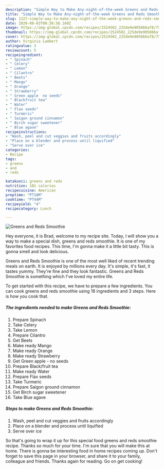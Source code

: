 ```yaml
---
description: "Simple Way to Make Any-night-of-the-week Greens and Reds Smoothie"
title: "Simple Way to Make Any-night-of-the-week Greens and Reds Smoothie"
slug: 1227-simple-way-to-make-any-night-of-the-week-greens-and-reds-smoothie
date: 2020-08-03T00:38:58.160Z
image: https://img-global.cpcdn.com/recipes/2524502_225de9e905866af8/751x532cq70/greens-and-reds-smoothie-recipe-main-photo.jpg
thumbnail: https://img-global.cpcdn.com/recipes/2524502_225de9e905866af8/751x532cq70/greens-and-reds-smoothie-recipe-main-photo.jpg
cover: https://img-global.cpcdn.com/recipes/2524502_225de9e905866af8/751x532cq70/greens-and-reds-smoothie-recipe-main-photo.jpg
author: Virginia Lambert
ratingvalue: 3
reviewcount: 5
recipeingredient:
- " Spinach"
- " Celery"
- " Lemon"
- " Cilantro"
- " Beets"
- " Mango"
- " Orange"
- " Strawberry"
- " Green apple  no seeds"
- " Blackfruit tea"
- " Water"
- " Flax seeds"
- " Turmeric"
- " Saigon ground cinnamon"
- " Birch sugar sweetener"
- " Blue agave"
recipeinstructions:
- "Wash, peel and cut veggies and fruits accordingly"
- "Place on a blender and process until liquified"
- "Serve over ice"
categories:
- Recipe
tags:
- greens
- and
- reds

katakunci: greens and reds 
nutrition: 101 calories
recipecuisine: American
preptime: "PT18M"
cooktime: "PT44M"
recipeyield: "4"
recipecategory: Lunch

---
```



![Greens and Reds Smoothie](https://img-global.cpcdn.com/recipes/2524502_225de9e905866af8/751x532cq70/greens-and-reds-smoothie-recipe-main-photo.jpg)

Hey everyone, it is Brad, welcome to my recipe site. Today, I will show you a way to make a special dish, greens and reds smoothie. It is one of my favorites food recipes. This time, I'm gonna make it a little bit tasty. This is gonna smell and look delicious.

Greens and Reds Smoothie is one of the most well liked of recent trending meals on earth. It is enjoyed by millions every day. It's simple, it's fast, it tastes yummy. They're fine and they look fantastic. Greens and Reds Smoothie is something which I've loved my entire life.




To get started with this recipe, we have to prepare a few ingredients. You can cook greens and reds smoothie using 16 ingredients and 3 steps. Here is how you cook that.

<!--inarticleads1-->

##### The ingredients needed to make Greens and Reds Smoothie:

1. Prepare  Spinach
1. Take  Celery
1. Take  Lemon
1. Prepare  Cilantro
1. Get  Beets
1. Make ready  Mango
1. Make ready  Orange
1. Make ready  Strawberry
1. Get  Green apple - no seeds
1. Prepare  Black/fruit tea
1. Make ready  Water
1. Prepare  Flax seeds
1. Take  Turmeric
1. Prepare  Saigon ground cinnamon
1. Get  Birch sugar sweetener
1. Take  Blue agave




<!--inarticleads2-->

##### Steps to make Greens and Reds Smoothie:

1. Wash, peel and cut veggies and fruits accordingly
1. Place on a blender and process until liquified
1. Serve over ice




So that's going to wrap it up for this special food greens and reds smoothie recipe. Thanks so much for your time. I'm sure that you will make this at home. There is gonna be interesting food in home recipes coming up. Don't forget to save this page in your browser, and share it to your family, colleague and friends. Thanks again for reading. Go on get cooking!
